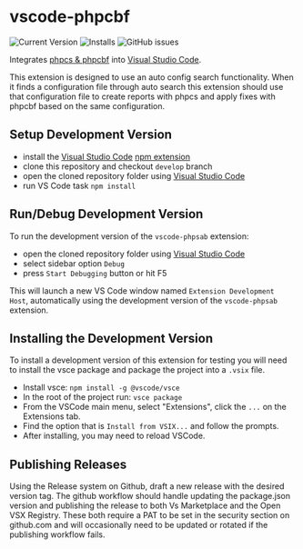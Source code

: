 # vscode-phpcbf

![Current Version](https://img.shields.io/visual-studio-marketplace/v/ValeryanM.vscode-phpsab)
![Installs](https://img.shields.io/visual-studio-marketplace/i/ValeryanM.vscode-phpsab)
![GitHub issues](https://img.shields.io/github/issues-raw/valeryan/vscode-phpsab)

Integrates [phpcs & phpcbf](https://github.com/squizlabs/PHP_CodeSniffer.git) into [Visual Studio Code](https://code.visualstudio.com/).

This extension is designed to use an auto config search functionality. When it finds a configuration file through auto search this extension should use that configuration file to create reports with phpcs and apply fixes with phpcbf based on the same configuration.

## Setup Development Version

-   install the [Visual Studio Code](https://code.visualstudio.com/) [npm extension](https://marketplace.visualstudio.com/items?itemName=eg2.vscode-npm-script)
-   clone this repository and checkout `develop` branch
-   open the cloned repository folder using [Visual Studio Code](https://code.visualstudio.com/)
-   run VS Code task `npm install`

## Run/Debug Development Version

To run the development version of the `vscode-phpsab` extension:

-   open the cloned repository folder using [Visual Studio Code](https://code.visualstudio.com/)
-   select sidebar option `Debug`
-   press `Start Debugging` button or hit F5

This will launch a new VS Code window named `Extension Development Host`, automatically using the development version of the `vscode-phpsab` extension.

## Installing the Development Version
To install a development version of this extension for testing you will need to install the vsce package and package the project into a `.vsix` file.
-   Install vsce: `npm install -g @vscode/vsce`
-   In the root of the project run: `vsce package`
-   From the VSCode main menu, select "Extensions", click the `...` on the Extensions tab.
-   Find the option that is `Install from VSIX...` and follow the prompts.
-   After installing, you may need to reload VSCode.

## Publishing Releases
Using the Release system on Github, draft a new release with the desired version tag. The github workflow should handle updating the package.json version and publishing the release to both Vs Marketplace and the Open VSX Registry. These both require a PAT to be set in the security section on github.com and will occasionally need to be updated or rotated if the publishing workflow fails.
